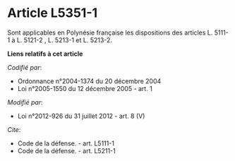 # Article L5351-1

Sont applicables en Polynésie française les dispositions des articles L. 5111-1 à L. 5121-2  , L. 5213-1 et L. 5213-2.

**Liens relatifs à cet article**

_Codifié par_:

  - Ordonnance n°2004-1374 du 20 décembre 2004
  - Loi n°2005-1550 du 12 décembre 2005 - art. 1

_Modifié par_:

  - Loi n°2012-926 du 31 juillet 2012 - art. 8 (V)

_Cite_:

  - Code de la défense. - art. L5111-1
  - Code de la défense. - art. L5211-1
